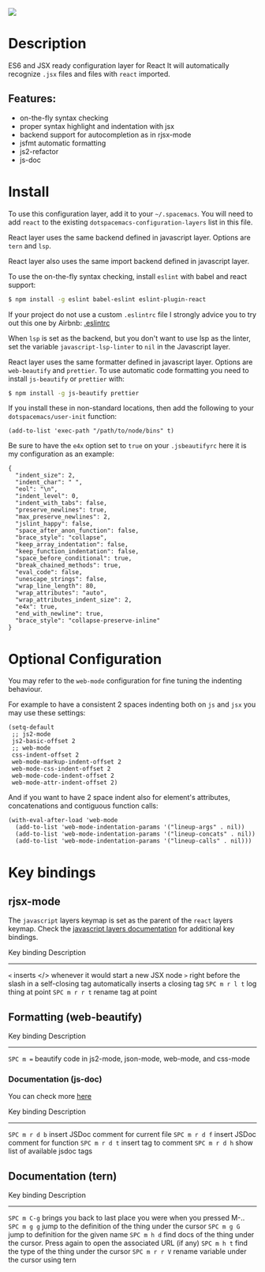 ![](img/react.png)

Description
===========

ES6 and JSX ready configuration layer for React It will automatically
recognize `.jsx` files and files with `react` imported.

Features:
---------

-   on-the-fly syntax checking
-   proper syntax highlight and indentation with jsx
-   backend support for autocompletion as in rjsx-mode
-   jsfmt automatic formatting
-   js2-refactor
-   js-doc

Install
=======

To use this configuration layer, add it to your `~/.spacemacs`. You will
need to add `react` to the existing `dotspacemacs-configuration-layers`
list in this file.

React layer uses the same backend defined in javascript layer. Options
are `tern` and `lsp`.

React layer also uses the same import backend defined in javascript
layer.

To use the on-the-fly syntax checking, install `eslint` with babel and
react support:

``` {.bash org-language="sh"}
$ npm install -g eslint babel-eslint eslint-plugin-react
```

If your project do not use a custom `.eslintrc` file I strongly advice
you to try out this one by Airbnb:
[.eslintrc](https://github.com/airbnb/javascript/blob/master/linters/.eslintrc)

When `lsp` is set as the backend, but you don\'t want to use lsp as the
linter, set the variable `javascript-lsp-linter` to `nil` in the
Javascript layer.

React layer uses the same formatter defined in javascript layer. Options
are `web-beautify` and `prettier`. To use automatic code formatting you
need to install `js-beautify` or `prettier` with:

``` {.bash org-language="sh"}
$ npm install -g js-beautify prettier
```

If you install these in non-standard locations, then add the following
to your `dotspacemacs/user-init` function:

``` {.elisp}
(add-to-list 'exec-path "/path/to/node/bins" t)
```

Be sure to have the `e4x` option set to `true` on your `.jsbeautifyrc`
here it is my configuration as an example:

``` {.json}
{
  "indent_size": 2,
  "indent_char": " ",
  "eol": "\n",
  "indent_level": 0,
  "indent_with_tabs": false,
  "preserve_newlines": true,
  "max_preserve_newlines": 2,
  "jslint_happy": false,
  "space_after_anon_function": false,
  "brace_style": "collapse",
  "keep_array_indentation": false,
  "keep_function_indentation": false,
  "space_before_conditional": true,
  "break_chained_methods": true,
  "eval_code": false,
  "unescape_strings": false,
  "wrap_line_length": 80,
  "wrap_attributes": "auto",
  "wrap_attributes_indent_size": 2,
  "e4x": true,
  "end_with_newline": true,
  "brace_style": "collapse-preserve-inline"
}
```

Optional Configuration
======================

You may refer to the `web-mode` configuration for fine tuning the
indenting behaviour.

For example to have a consistent 2 spaces indenting both on `js` and
`jsx` you may use these settings:

``` {.commonlisp org-language="emacs-lisp"}
(setq-default
 ;; js2-mode
 js2-basic-offset 2
 ;; web-mode
 css-indent-offset 2
 web-mode-markup-indent-offset 2
 web-mode-css-indent-offset 2
 web-mode-code-indent-offset 2
 web-mode-attr-indent-offset 2)
```

And if you want to have 2 space indent also for element\'s attributes,
concatenations and contiguous function calls:

``` {.commonlisp org-language="emacs-lisp"}
(with-eval-after-load 'web-mode
  (add-to-list 'web-mode-indentation-params '("lineup-args" . nil))
  (add-to-list 'web-mode-indentation-params '("lineup-concats" . nil))
  (add-to-list 'web-mode-indentation-params '("lineup-calls" . nil)))
```

Key bindings
============

rjsx-mode
---------

The `javascript` layers keymap is set as the parent of the `react`
layers keymap. Check the [javascript layers
documentation](https://github.com/syl20bnr/spacemacs/blob/develop/layers/+lang/javascript/README.org#key-bindings)
for additional key bindings.

  Key binding     Description
  --------------- ----------------------------------------------------------------------------------
  `<`             inserts \</\> whenever it would start a new JSX node
  `>`             right before the slash in a self-closing tag automatically inserts a closing tag
  `SPC m r l t`   log thing at point
  `SPC m r r t`   rename tag at point

Formatting (web-beautify)
-------------------------

  Key binding   Description
  ------------- --------------------------------------------------------------
  `SPC m =`     beautify code in js2-mode, json-mode, web-mode, and css-mode

### Documentation (js-doc)

You can check more [here](https://github.com/mooz/js-doc/)

  Key binding     Description
  --------------- ---------------------------------------
  `SPC m r d b`   insert JSDoc comment for current file
  `SPC m r d f`   insert JSDoc comment for function
  `SPC m r d t`   insert tag to comment
  `SPC m r d h`   show list of available jsdoc tags

Documentation (tern)
--------------------

  Key binding     Description
  --------------- ------------------------------------------------------------------------------------------
  `SPC m C-g`     brings you back to last place you were when you pressed M-..
  `SPC m g g`     jump to the definition of the thing under the cursor
  `SPC m g G`     jump to definition for the given name
  `SPC m h d`     find docs of the thing under the cursor. Press again to open the associated URL (if any)
  `SPC m h t`     find the type of the thing under the cursor
  `SPC m r r V`   rename variable under the cursor using tern

